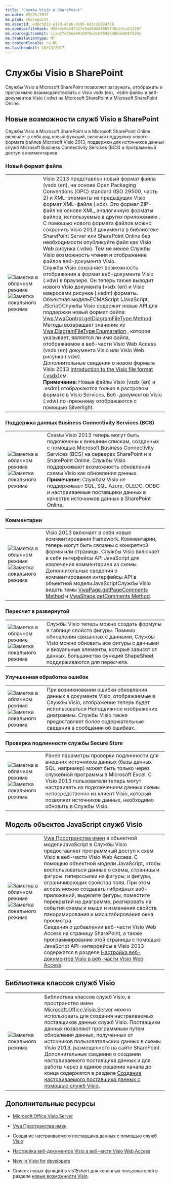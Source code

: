 ```yaml
---
title: "Службы Visio в SharePoint"
ms.date: 09/25/2017
ms.prod: sharepoint
ms.assetid: ed8c5d12-e17d-4ceb-b195-601c26824370
ms.openlocfilehash: d59e3c6d447327e9ad9444f889f38c24ca21120f
ms.sourcegitcommit: 1cae27d85ee691d976e2c085986466de088f526c
ms.translationtype: MT
ms.contentlocale: ru-RU
ms.lasthandoff: 10/13/2017
---
```

# <a name="visio-services-in-sharepoint"></a>Службы Visio в SharePoint
Службы Visio в Microsoft SharePoint позволяет загружать, отображать и программно взаимодействовать с Visio vsdx (en), .vsdm файлы и веб-документов Visio (.vdw) на Microsoft SharePoint и Microsoft SharePoint Online.
## <a name="whats-new-in-visio-services-in-sharepoint"></a>Новые возможности служб Visio в SharePoint
<a name="visserv15_WhatsNew"> </a>

Службы Visio в Microsoft SharePoint и в Microsoft SharePoint Online включает в себя ряд новых функций, включая поддержку нового формата файлов Microsoft Visio 2013, поддержки для источников данных служб Microsoft Business Connectivity Services (BCS) и программный доступ к комментариев.
  
    
    

### <a name="new-file-format"></a>Новый формат файла
<a name="vis15_WhatsNew_NewFF"> </a>


|||
|:-----|:-----|
|![Заметка в облачном режиме](../images/mod_icon_incloud.gif)           <br/> ![Заметка локального режима](../images/mod_icon_onpremises.gif)|Visio 2013 представлен новый формат файла (vsdx (en), на основе Open Packaging Conventions (OPC) standard (ISO 29500, часть 2) и XML-элементы из предыдущих Visio формат XML-файла (.vdx). Это формат ZIP-файл на основе XML, аналогичную форматы файлов, используемые в других приложениях .<br/> С помощью нового формата файлов можно сохранить Visio 2013 документа в библиотеке SharePoint Server или SharePoint Online без необходимости опубликуйте файл как Visio Web рисунка (.vdw). Тем не менее Службы Visio возможность чтения и отображение файлов веб-документа Visio.<br/> Службы Visio сохраняет возможность отображения в формат веб-документа Visio (.vdw) в браузере. Он теперь также выводит нового Visio документа (vsdx (en) и Visio макросами рисунка (.vsdm) форматы.<br/> Объектная модельECMAScript (JavaScript, JScript)Службы Visio содержит новые API для поддержки новый формат файла:  [Vwa.VwaControl.getDiagramFileType Method](http://msdn.microsoft.com/library/fd8ca95f-a3be-4000-bce8-3aaf1f48148c%28Office.15%29.aspx). Методы возвращает значение из  [Vwa.DiagramFileType Enumeration](http://msdn.microsoft.com/library/dd2f8a5d-a54b-44bd-a458-02efdcba0201%28Office.15%29.aspx) , которое указывает, является ли имя файла, отображаемое в веб-части Visio Web Access (vsdx (en) документа Visio или Visio Web рисунка (.vdw). <br/> Дополнительные сведения о новом формате Visio 2013 [Introduction to the Visio file format (.vsdx)](http://msdn.microsoft.com/library/69736f40-8f67-46c2-abf6-82dffecb2274%28Office.15%29.aspx)см.  <br/> **Примечание:** Новые файлы Visio (vsdx (en) и .vsdm) отображаются только в растровом формате в Visio Services. Веб-документов Visio (.vdw) по-прежнему отображаются с помощью Silverlight.           |
   

### <a name="support-for-business-connectivity-services-bcs-data"></a>Поддержка данных Business Connectivity Services (BCS)
<a name="vis15_WhatsNew_BCS"> </a>


|||
|:-----|:-----|
|![Заметка в облачном режиме](../images/mod_icon_incloud.gif)           <br/> ![Заметка локального режима](../images/mod_icon_onpremises.gif)|Схемы Visio 2013 теперь могут быть подключены к внешним спискам, созданных с помощью Microsoft Business Connectivity Services (BCS) на серверах SharePoint и в SharePoint Online. Службы Visio поддерживают возможность обновления схемы Visio как обновления данных.  <br/> **Примечание:** Службам Visio не поддерживает SQL, SQL Azure, OLEDC, ODBC и настраиваемые поставщики данных в качестве источников данных в SharePoint Online.           |
   

### <a name="commenting"></a>Комментарии
<a name="vis15_WhatsNew_Commenting"> </a>


|||
|:-----|:-----|
|![Заметка в облачном режиме](../images/mod_icon_incloud.gif)           <br/> ![Заметка локального режима](../images/mod_icon_onpremises.gif)|Visio 2013 включает в себя новые комментирования framework. Комментарии, теперь могут быть связаны с конкретной формы или страницы. Службы Visio включает в себя интерфейсы API JavaScript для извлечения комментариев из схемы.<br/> Дополнительные сведения о комментирования интерфейсы API в объектной моделиJavaScriptСлужбы Visio видеть темы  [VwaPage.getPageComments Method](http://msdn.microsoft.com/library/d1e7740c-e0fa-4823-b2b6-14551bb84c36%28Office.15%29.aspx) и [VwaShape.getComments Method](http://msdn.microsoft.com/library/fcdec9c2-a503-4315-b048-033cd5ac09dd%28Office.15%29.aspx).  <br/> |
   

### <a name="expanded-recalculation"></a>Пересчет в развернутой
<a name="vis15_WhatsNew_Commenting"> </a>


|||
|:-----|:-----|
|![Заметка в облачном режиме](../images/mod_icon_incloud.gif)           <br/> ![Заметка локального режима](../images/mod_icon_onpremises.gif)|Службы Visio теперь можно создать формулы в таблице свойств фигуры. Помимо обновления связанных с данными, Службы Visio можно обновить все фигуры с данными и визуальные элементы, которые зависят от данных. Большинство функций ShapeSheet поддерживаются для пересчета.  <br/> |
   

### <a name="improved-error-handling"></a>Улучшенная обработка ошибок
<a name="vis15_WhatsNew_Commenting"> </a>


|||
|:-----|:-----|
|![Заметка в облачном режиме](../images/mod_icon_incloud.gif)           <br/> ![Заметка локального режима](../images/mod_icon_onpremises.gif)|При возникновении ошибки обновления данных в документе Visio, отображаемые в Службы Visio, отображение теперь будет использоваться Неподвижное изображение диаграммы. Службы Visio также предоставляет более содержательные сведения в сообщения об ошибках.  <br/> |
   

### <a name="secure-store-authentication"></a>Проверка подлинности службы Secure Store
<a name="vis15_WhatsNew_Commenting"> </a>


|||
|:-----|:-----|
|![Заметка в облачном режиме](../images/mod_icon_incloud.gif)           <br/> ![Заметка локального режима](../images/mod_icon_onpremises.gif)|Ранее параметры проверки подлинности для внешних источников данных (базы данных SQL, например) может быть только через служебной программы в Microsoft Excel. С Visio 2013 пользователи теперь могут настраивать их подключением данных схемы непосредственно из клиент Visio, который позволяет источников данных, необходимо обновить в Службы Visio.  <br/> |
   

## <a name="visio-services-javascript-object-model"></a>Модель объектов JavaScript служб Visio
<a name="visserv15_JSOM"> </a>


|||
|:-----|:-----|
|![Заметка в облачном режиме](../images/mod_icon_incloud.gif)           <br/> ![Заметка локального режима](../images/mod_icon_onpremises.gif)|[Vwa Пространства имен](http://msdn.microsoft.com/library/b67939fa-d3db-41ff-8864-eabd318ba7c4%28Office.15%29.aspx) в объектной моделиJavaScript в Службы Visio предоставляет программный доступ к схем Visio в веб-части Visio Web Access. С помощью объектной модели JavaScript, чтобы воспользоваться данные о схемы, страницы и фигуры. гиперссылки на фигуры; и фигуры, ограничивающих свойства поля. При этом access можно создавать гибридных веб-приложений, выделите фигуры, поместите перекрытий на диаграмме, реагировать на события схемы и мыши и изменения свойств панорамирования и масштабирования окна просмотра.<br/> Сведения о добавлении веб-части Visio Web Access на страницу SharePoint, а также программирование этой страницы с помощью JavaScript API-интерфейсы в Visio 2013 содержатся в разделе  [Настройка веб-документов Visio в веб-части Visio Web Access](http://msdn.microsoft.com/en-us/library/ff394649.aspx).  <br/> |
   

## <a name="visio-services-class-library"></a>Библиотека классов служб Visio
<a name="visserv15_Mref"> </a>


|||
|:-----|:-----|
|![Заметка локального режима](../images/mod_icon_onpremises.gif)|Библиотека классов служб Visio, в пространство имен [Microsoft.Office.Visio.Server](https://msdn.microsoft.com/library/Microsoft.Office.Visio.Server.aspx) можно использовать для создания настраиваемых поставщиков данных служб Visio. Поставщики данных позволяют программным путем обновления данных, полученных от источников пользовательских данных в схемы Visio 2013, размещенного на сайте SharePoint. <br/> Дополнительные сведения о создании настраиваемого поставщика данных и для работы через в единое решение начала до конца содержатся в разделе  [Создание настраиваемого поставщика данных с помощью служб Visio](http://msdn.microsoft.com/en-us/library/ff394595.aspx).  <br/> |
   

## <a name="additional-resources"></a>Дополнительные ресурсы
<a name="visserv15_Additional"> </a>


-  [Microsoft.Office.Visio.Server](https://msdn.microsoft.com/library/Microsoft.Office.Visio.Server.aspx)
    
  
-  [Vwa Пространства имен](http://msdn.microsoft.com/library/b67939fa-d3db-41ff-8864-eabd318ba7c4%28Office.15%29.aspx)
    
  
-  [Создание настраиваемого поставщика данных с помощью служб Visio](http://msdn.microsoft.com/en-us/library/ff394595.aspx)
    
  
-  [Настройка веб-документов Visio в веб-части Visio Web Access](http://msdn.microsoft.com/en-us/library/ff394649.aspx)
    
  
-  [New in Visio for developers](http://msdn.microsoft.com/library/7e3fb858-0ab8-bd2e-217c-c85b10d79785%28Office.15%29.aspx)
    
  
- Список новых функций в vis15short для конечных пользователей в разделе  [новые возможности Visio](http://office.com/redir/HA102749364.aspx).
    
  
